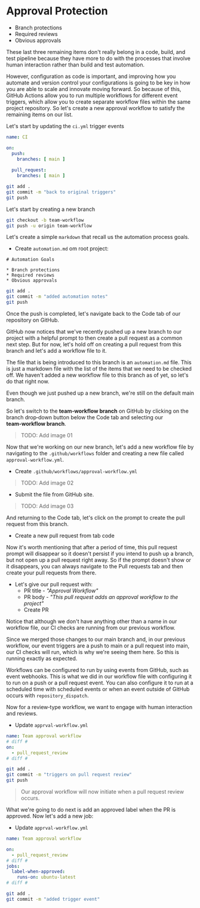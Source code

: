 # Approval Protection

* Branch protections
* Required reviews
* Obvious approvals

These last three remaining items don't really belong in a code, build, and test pipeline because they have more to do with the processes that involve human interaction rather than build and test automation. 

However, configuration as code is important, and improving how you automate and version control your configurations is going to be key in how you are able to scale and innovate moving forward. So because of this, GitHub Actions allow you to run multiple workflows for different event triggers, which allow you to create separate workflow files within the same project repository. So let's create a new approval workflow to satisfy the remaining items on our list.

Let's start by updating the `ci.yml` trigger events

```yml
name: CI 

on:
  push:
    branches: [ main ]
    
  pull_request:
    branches: [ main ]
```

```bash
git add .
git commit -m "back to original triggers"
git push
```

Let's start by creating a new branch

```bash
git checkout -b team-workflow
git push -u origin team-workflow
```

Let's create a simple `markdown` that recall us the automation process goals.

* Create `automation.md` om root project:

```
# Automation Goals

* Branch protections
* Required reviews
* Obvious approvals
```

```bash
git add .
git commit -m "added automation notes"
git push
```

Once the push is completed, let's navigate back to the Code tab of our repository on GitHub. 

GitHub now notices that we've recently pushed up a new branch to our project with a helpful prompt to then create a pull request as a common next step. But for now, let's hold off on creating a pull request from this branch and let's add a workflow file to it. 

The file that is being introduced to this branch is an `automation.md` file. This is just a markdown file with the list of the items that we need to be checked off. We haven't added a new workflow file to this branch as of yet, so let's do that right now. 

Even though we just pushed up a new branch, we're still on the default main branch. 

So let's switch to the **team‑workflow branch** on GitHub by clicking on the branch drop‑down button below the Code tab and selecting our **team‑workflow branch**. 

> TODO: Add image 01

Now that we're working on our new branch, let's add a new workflow file by navigating to the `.github/workflows` folder and creating a new file called `approval‑workflow.yml`. 

* Create `.github/workflows/approval-workflow.yml`

> TODO: Add image 02

* Submit the file from GitHub site.

> TODO: Add image 03

And returning to the Code tab, let's click on the prompt to create the pull request from this branch. 

* Create a new pull request from tab code

Now it's worth mentioning that after a period of time, this pull request prompt will disappear so it doesn't persist if you intend to push up a branch, but not open up a pull request right away. So if the prompt doesn't show or it disappears, you can always navigate to the Pull requests tab and then create your pull requests from there. 

* Let's give our pull request with:
    * PR title - *"Approval Workflow"*
    * PR body - *"This pull request adds an approval workflow to the project"*
    * Create PR

Notice that although we don't have anything other than a name in our workflow file, our CI checks are running from our previous workflow. 

Since we merged those changes to our main branch and, in our previous workflow, our event triggers are a push to main or a pull request into main, our CI checks will run, which is why we're seeing them here. So this is running exactly as expected.

Workflows can be configured to run by using events from GitHub, such as event webhooks. This is what we did in our workflow file with configuring it to run on a push or a pull request event. You can also configure it to run at a scheduled time with scheduled events or when an event outside of GitHub occurs with `repository_dispatch`.

Now for a review‑type workflow, we want to engage with human interaction and reviews.

* Update `apprval-workflow.yml`

```yml
name: Team approval workflow
# diff #
on:
  - pull_request_review
# diff #
```

```bash
git add .
git commit -m "triggers on pull request review"
git push
```

> Our approval workflow will now initiate when a pull request review occurs.

What we're going to do next is add an approved label when the PR is approved. Now let's add a new job:

* Update `apprval-workflow.yml`

```yml
name: Team approval workflow

on:
  - pull_request_review
# diff #
jobs:
  label-when-approved:
    runs-on: ubuntu-latest
# diff #
```

```bash
git add .
git commit -m "added trigger event"
```

